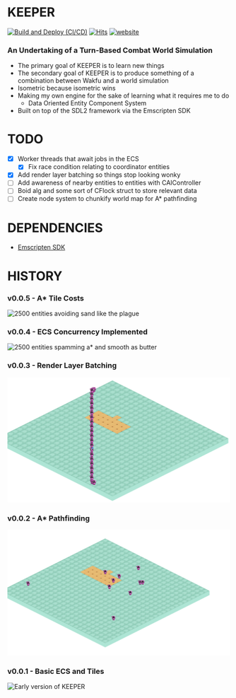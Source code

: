 # KEEPER

[![Build and Deploy (CI/CD)](https://github.com/robert-clayton/KEEPER/actions/workflows/build.yml/badge.svg)](https://github.com/robert-clayton/KEEPER/actions/workflows/build.yml) [![Hits](https://hits.seeyoufarm.com/api/count/incr/badge.svg?url=https%3A%2F%2Fgithub.com%2Frobert-clayton%2FKEEPER&count_bg=%2379C83D&title_bg=%23555555&icon=&icon_color=%23E7E7E7&title=hits&edge_flat=false)](https://hits.seeyoufarm.com)
[<img alt="website" src="https://img.shields.io/badge/website-3e6ccf?&color=gray" />](http://keeper.ziru.link/)

### An Undertaking of a Turn-Based Combat World Simulation

- The primary goal of KEEPER is to learn new things
- The secondary goal of KEEPER is to produce something of a combination between Wakfu and a world simulation
- Isometric because isometric wins
- Making my own engine for the sake of learning what it requires me to do
    - Data Oriented Entity Component System
- Built on top of the SDL2 framework via the Emscripten SDK

# TODO
- [x] Worker threads that await jobs in the ECS
    - [x] Fix race condition relating to coordinator entities
- [x] Add render layer batching so things stop looking wonky
- [ ] Add awareness of nearby entities to entities with CAIController
- [ ] Boid alg and some sort of CFlock struct to store relevant data
- [ ] Create node system to chunkify world map for A* pathfinding

# DEPENDENCIES
- [Emscripten SDK](https://github.com/emscripten-core/emsdk)

# HISTORY
### v0.0.5 - A* Tile Costs
![2500 entities avoiding sand like the plague](./docs/0.0.5.gif)

### v0.0.4 - ECS Concurrency Implemented
![2500 entities spamming a* and smooth as butter](./docs/0.0.4.gif)

### v0.0.3 - Render Layer Batching
![Woo! Will need improvements but woo!](./docs/0.0.3.gif)

### v0.0.2 - A* Pathfinding
![A* took way too long](./docs/0.0.2.gif)

### v0.0.1 - Basic ECS and Tiles
![Early version of KEEPER](./docs/0.0.1.gif)
